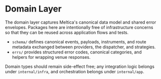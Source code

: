 # Domain Layer

The domain layer captures Meltica's canonical data model and shared error
envelopes. Packages here are intentionally free of infrastructure concerns so
that they can be reused across application flows and tests.

- `schema/` defines canonical events, payloads, instruments, and route
  metadata exchanged between providers, the dispatcher, and strategies.
- `errs/` provides structured error codes, canonical categories, and helpers for
  wrapping venue responses.

Domain types should remain side-effect free; any integration logic belongs under
`internal/infra`, and orchestration belongs under `internal/app`.
